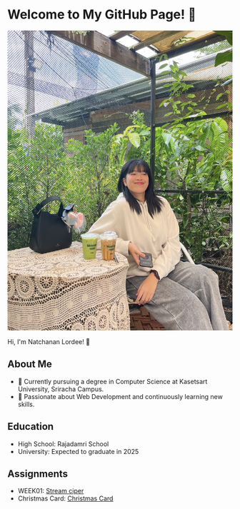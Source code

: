 # Welcome to My GitHub Page! 👋

![Profile_Image](assets/image/profile.jpg)

Hi, I'm Natchanan Lordee! 🎉  

## About Me
- 🔭 Currently pursuing a degree in Computer Science at Kasetsart University, Sriracha Campus.  
- 🌱 Passionate about Web Development and continuously learning new skills.  

## Education
- High School: Rajadamri School
- University: Expected to graduate in 2025  

## Assignments
- WEEK01: [Stream ciper](/stream-ciper.md)
- Christmas Card: [Christmas Card](/christmas.md)